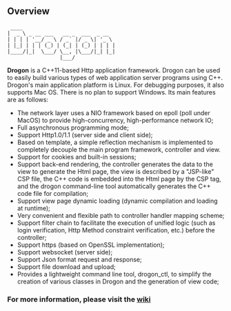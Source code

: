 ## Overview
```
 ____
|  _ \ _ __ ___   __ _  ___  _ __
| | | | '__/ _ \ / _` |/ _ \| '_ \
| |_| | | | (_) | (_| | (_) | | | |
|____/|_|  \___/ \__, |\___/|_| |_|
                 |___/
```

**Drogon** is a C++11-based Http application framework. Drogon can be used to easily build various types of web application server programs using C++. Drogon's main application platform is Linux. For debugging purposes, it also supports Mac OS. There is no plan to support Windows. Its main features are as follows:

* The network layer uses a NIO framework based on epoll (poll under MacOS) to provide high-concurrency, high-performance network IO;
* Full asynchronous programming mode;
* Support Http1.0/1.1 (server side and client side);
* Based on template, a simple reflection mechanism is implemented to completely decouple the main program framework, controller and view.
* Support for cookies and built-in sessions;
* Support back-end rendering, the controller generates the data to the view to generate the Html page, the view is described by a "JSP-like" CSP file, the C++ code is embedded into the Html page by the CSP tag, and the drogon command-line tool automatically generates the C++ code file for compilation;
* Support view page dynamic loading (dynamic compilation and loading at runtime);
* Very convenient and flexible path to controller handler mapping scheme;
* Support filter chain to facilitate the execution of unified logic (such as login verification, Http Method constraint verification, etc.) before the controller;
* Support https (based on OpenSSL implementation);
* Support websocket (server side);
* Support Json format request and response;
* Support file download and upload;
* Provides a lightweight command line tool, drogon_ctl, to simplify the creation of various classes in Drogon and the generation of view code;


### For more information, please visit the [wiki](https://github.com/an-tao/drogon/wiki)


